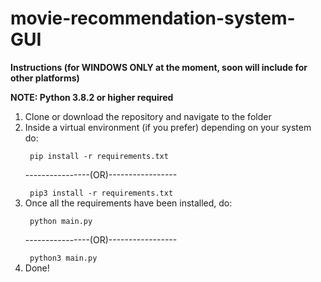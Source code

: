 # movie-recommendation-system-GUI
<b> Instructions (for WINDOWS ONLY at the moment, soon will include for other platforms) </b>

<b> NOTE: Python 3.8.2 or higher required </b>

<ol> 

<li> Clone or download the repository and navigate to the folder </li>
<li> Inside a virtual environment (if you prefer) depending on your system do:

<code> pip install -r requirements.txt </code>
<p> ----------------(OR)----------------- </p>
<code> pip3 install -r requirements.txt </code> </li>
 
<li> Once all the requirements have been installed, do:

<code> python main.py </code>
<p> ----------------(OR)----------------- </p>
<code> python3 main.py </code> </li>

<li> Done! </li>

</ol>



